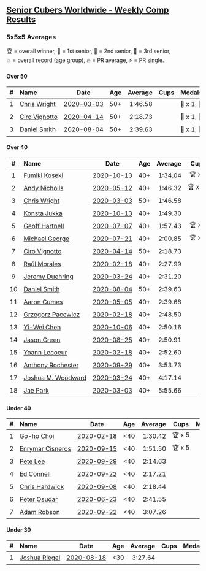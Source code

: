 <style>table {white-space: nowrap;}</style>

## [Senior Cubers Worldwide - Weekly Comp Results](/scw-comp/results/)
### 5x5x5 Averages

<span style="white-space: nowrap;">🏆 = overall winner</span>, <span style="white-space: nowrap;">🥇 = 1st senior</span>, <span style="white-space: nowrap;">🥈 = 2nd senior</span>, <span style="white-space: nowrap;">🥉 = 3rd senior</span>, <span style="white-space: nowrap;">💥 = overall record (age group)</span>, <span style="white-space: nowrap;">🔥 = PR average</span>, <span style="white-space: nowrap;">⚡ = PR single</span>.

#### Over 50

| # | Name | Date | Age | Average | Cups | Medals | Achievements | Video |
| :--: | :-- | :--: | :--: | --: | :--: | :-- | :-- | :-- |
| 1 | [Chris Wright](../../persons/chris_wright/555.md) | [2020-03-03](../../results/2020-03-03/555.md) | 50+ | 1:46.58 |  | 🥇 x 1, 🥈 x 3 | 💥 x 3, 🔥 x 1, ⚡ x 3 | [Desktop](https://www.facebook.com/events/2637344919882558/permalink/2639952702955113) / [Mobile](https://m.facebook.com/events/2637344919882558?view=permalink&id=2639952702955113) |
| 2 | [Ciro Vignotto](../../persons/ciro_vignotto/555.md) | [2020-04-14](../../results/2020-04-14/555.md) | 50+ | 2:18.73 |  | 🥈 x 1, 🥉 x 2 | 🔥 x 2, ⚡ x 3 | [Desktop](https://www.facebook.com/events/1400953806773430/permalink/1402097503325727) / [Mobile](https://m.facebook.com/events/1400953806773430?view=permalink&id=1402097503325727) |
| 3 | [Daniel Smith](../../persons/daniel_smith/555.md) | [2020-08-04](../../results/2020-08-04/555.md) | 50+ | 2:39.63 |  | 🥇 x 1, 🥈 x 2, 🥉 x 9 | 💥 x 1, 🔥 x 2, ⚡ x 2 | [Desktop](https://www.facebook.com/events/770016233779888/permalink/775225113259000) / [Mobile](https://m.facebook.com/events/770016233779888?view=permalink&id=775225113259000) |

#### Over 40

| # | Name | Date | Age | Average | Cups | Medals | Achievements | Video |
| :--: | :-- | :--: | :--: | --: | :--: | :-- | :-- | :-- |
| 1 | [Fumiki Koseki](../../persons/fumiki_koseki/555.md) | [2020-10-13](../../results/2020-10-13/555.md) | 40+ | 1:34.04 | 🏆 x 7 | 🥇 x 7 | 💥 x 4, 🔥 x 4, ⚡ x 3 | [Desktop](https://www.facebook.com/events/746942356162446/permalink/752819055574776) / [Mobile](https://m.facebook.com/events/746942356162446?view=permalink&id=752819055574776) |
| 2 | [Andy Nicholls](../../persons/andy_nicholls/555.md) | [2020-05-12](../../results/2020-05-12/555.md) | 40+ | 1:46.32 | 🏆 x 12 | 🥇 x 14, 🥈 x 2 | 💥 x 3, 🔥 x 2, ⚡ x 3 | [Desktop](https://www.facebook.com/events/276138643524223/permalink/276779116793509) / [Mobile](https://m.facebook.com/events/276138643524223?view=permalink&id=276779116793509) |
| 3 | [Chris Wright](../../persons/chris_wright/555.md) | [2020-03-03](../../results/2020-03-03/555.md) | 50+ | 1:46.58 |  | 🥇 x 1, 🥈 x 3 | 💥 x 3, 🔥 x 1, ⚡ x 3 | [Desktop](https://www.facebook.com/events/2637344919882558/permalink/2639952702955113) / [Mobile](https://m.facebook.com/events/2637344919882558?view=permalink&id=2639952702955113) |
| 4 | [Konsta Jukka](../../persons/konsta_jukka/555.md) | [2020-10-13](../../results/2020-10-13/555.md) | 40+ | 1:49.30 |  | 🥈 x 5 | 🔥 x 3, ⚡ x 3 | [Desktop](https://www.facebook.com/events/746942356162446/permalink/750805855776096) / [Mobile](https://m.facebook.com/events/746942356162446?view=permalink&id=750805855776096) |
| 5 | [Geoff Hartnell](../../persons/geoff_hartnell/555.md) | [2020-07-07](../../results/2020-07-07/555.md) | 40+ | 1:57.43 | 🏆 x 1 | 🥇 x 6, 🥈 x 12, 🥉 x 4 | 🔥 x 6, ⚡ x 4 | [Desktop](https://www.facebook.com/events/307625317040136/permalink/308560093613325) / [Mobile](https://m.facebook.com/events/307625317040136?view=permalink&id=308560093613325) |
| 6 | [Michael George](../../persons/michael_george/555.md) | [2020-07-21](../../results/2020-07-21/555.md) | 40+ | 2:00.85 | 🏆 x 1 | 🥇 x 2, 🥈 x 4, 🥉 x 9 | 🔥 x 5, ⚡ x 5 | [Desktop](https://www.facebook.com/michael.george.545/videos/10214016542247959) / [Mobile](https://m.facebook.com/michael.george.545/videos/10214016542247959) |
| 7 | [Ciro Vignotto](../../persons/ciro_vignotto/555.md) | [2020-04-14](../../results/2020-04-14/555.md) | 50+ | 2:18.73 |  | 🥈 x 1, 🥉 x 2 | 🔥 x 2, ⚡ x 3 | [Desktop](https://www.facebook.com/events/1400953806773430/permalink/1402097503325727) / [Mobile](https://m.facebook.com/events/1400953806773430?view=permalink&id=1402097503325727) |
| 8 | [Raúl Morales](../../persons/raul_morales/555.md) | [2020-02-18](../../results/2020-02-18/555.md) | 40+ | 2:27.99 |  |  | 🔥 x 1, ⚡ x 1 | |
| 9 | [Jeremy Duehring](../../persons/jeremy_duehring/555.md) | [2020-03-24](../../results/2020-03-24/555.md) | 40+ | 2:31.20 |  |  | 🔥 x 1, ⚡ x 1 | [Desktop](https://www.facebook.com/events/5078365835514885/permalink/5082560948428707) / [Mobile](https://m.facebook.com/events/5078365835514885?view=permalink&id=5082560948428707) |
| 10 | [Daniel Smith](../../persons/daniel_smith/555.md) | [2020-08-04](../../results/2020-08-04/555.md) | 50+ | 2:39.63 |  | 🥇 x 1, 🥈 x 2, 🥉 x 9 | 💥 x 1, 🔥 x 2, ⚡ x 2 | [Desktop](https://www.facebook.com/events/770016233779888/permalink/775225113259000) / [Mobile](https://m.facebook.com/events/770016233779888?view=permalink&id=775225113259000) |
| 11 | [Aaron Cumes](../../persons/aaron_cumes/555.md) | [2020-05-05](../../results/2020-05-05/555.md) | 40+ | 2:39.68 |  | 🥉 x 2 | 🔥 x 3, ⚡ x 2 | [Desktop](https://www.facebook.com/events/557526585195168/permalink/558964438384716) / [Mobile](https://m.facebook.com/events/557526585195168?view=permalink&id=558964438384716) |
| 12 | [Grzegorz Pacewicz](../../persons/grzegorz_pacewicz/555.md) | [2020-02-18](../../results/2020-02-18/555.md) | 40+ | 2:48.50 |  |  | 🔥 x 1, ⚡ x 1 | |
| 13 | [Yi-Wei Chen](../../persons/yi_wei_chen/555.md) | [2020-10-06](../../results/2020-10-06/555.md) | 40+ | 2:50.16 |  | 🥈 x 1, 🥉 x 3 | 🔥 x 7, ⚡ x 9 | [Desktop](https://www.facebook.com/events/2766581680255939/permalink/2769788749935232) / [Mobile](https://m.facebook.com/events/2766581680255939?view=permalink&id=2769788749935232) |
| 14 | [Jason Green](../../persons/jason_green/555.md) | [2020-08-25](../../results/2020-08-25/555.md) | 40+ | 2:50.91 |  | 🥈 x 1 | 🔥 x 2, ⚡ x 2 | [Desktop](https://www.facebook.com/jasongreenbowler/videos/10163944661080425) / [Mobile](https://m.facebook.com/jasongreenbowler/videos/10163944661080425) |
| 15 | [Yoann Lecoeur](../../persons/yoann_lecoeur/555.md) | [2020-02-18](../../results/2020-02-18/555.md) | 40+ | 2:52.60 |  |  | 🔥 x 1, ⚡ x 1 | [Desktop](https://www.facebook.com/events/538921670053895/permalink/541223923157003) / [Mobile](https://m.facebook.com/events/538921670053895?view=permalink&id=541223923157003) |
| 16 | [Anthony Rochester](../../persons/anthony_rochester/555.md) | [2020-09-29](../../results/2020-09-29/555.md) | 40+ | 3:53.73 |  |  | 🔥 x 1, ⚡ x 1 | [Desktop](https://www.facebook.com/events/427181104911253/permalink/430348604594503) / [Mobile](https://m.facebook.com/events/427181104911253?view=permalink&id=430348604594503) |
| 17 | [Joshua M. Woodward](../../persons/joshua_m_woodward/555.md) | [2020-03-24](../../results/2020-03-24/555.md) | 40+ | 4:17.14 |  |  | 🔥 x 1, ⚡ x 1 | [Desktop](https://www.facebook.com/events/5078365835514885/permalink/5101597413191727) / [Mobile](https://m.facebook.com/events/5078365835514885?view=permalink&id=5101597413191727) |
| 18 | [Jae Park](../../persons/jae_park/555.md) | [2020-03-03](../../results/2020-03-03/555.md) | 40+ | 5:55.66 |  | 🥉 x 1 | 🔥 x 1, ⚡ x 4 | [Desktop](https://www.facebook.com/events/2637344919882558/permalink/2637707586512958) / [Mobile](https://m.facebook.com/events/2637344919882558?view=permalink&id=2637707586512958) |

#### Under 40

| # | Name | Date | Age | Average | Cups | Medals | Achievements | Video |
| :--: | :-- | :--: | :--: | --: | :--: | :-- | :-- | :-- |
| 1 | [Go-ho Choi](../../persons/go_ho_choi/555.md) | [2020-02-18](../../results/2020-02-18/555.md) | <40 | 1:30.42 | 🏆 x 5 |  | 💥 x 3, 🔥 x 1, ⚡ x 3 | [Desktop](https://www.facebook.com/events/538921670053895/permalink/539081640037898) / [Mobile](https://m.facebook.com/events/538921670053895?view=permalink&id=539081640037898) |
| 2 | [Enrymar Cisneros](../../persons/enrymar_cisneros/555.md) | [2020-09-15](../../results/2020-09-15/555.md) | <40 | 1:51.50 | 🏆 x 5 |  | 🔥 x 5, ⚡ x 4 | [Desktop](https://www.facebook.com/events/655903882008117/permalink/661042354827603) / [Mobile](https://m.facebook.com/events/655903882008117?view=permalink&id=661042354827603) |
| 3 | [Pete Lee](../../persons/pete_lee/555.md) | [2020-09-29](../../results/2020-09-29/555.md) | <40 | 2:14.63 |  |  | 🔥 x 8, ⚡ x 6 | [Desktop](https://www.facebook.com/events/427181104911253/permalink/429359564693407) / [Mobile](https://m.facebook.com/events/427181104911253?view=permalink&id=429359564693407) |
| 4 | [Ed Connell](../../persons/ed_connell/555.md) | [2020-09-22](../../results/2020-09-22/555.md) | <40 | 2:17.21 |  |  | 🔥 x 5, ⚡ x 5 | [Desktop](https://www.facebook.com/events/342541897161786/permalink/346210916794884) / [Mobile](https://m.facebook.com/events/342541897161786?view=permalink&id=346210916794884) |
| 5 | [Chris Hardwick](../../persons/chris_hardwick/555.md) | [2020-09-08](../../results/2020-09-08/555.md) | <40 | 2:18.44 |  |  | 🔥 x 2, ⚡ x 3 | [Desktop](https://www.facebook.com/events/342884623427933/permalink/347714566278272) / [Mobile](https://m.facebook.com/events/342884623427933?view=permalink&id=347714566278272) |
| 6 | [Peter Osudar](../../persons/peter_osudar/555.md) | [2020-06-23](../../results/2020-06-23/555.md) | <40 | 2:41.55 |  |  | 🔥 x 1, ⚡ x 1 | [Desktop](https://www.facebook.com/events/268636114456043/permalink/276010010385320) / [Mobile](https://m.facebook.com/events/268636114456043?view=permalink&id=276010010385320) |
| 7 | [Adam Robson](../../persons/adam_robson/555.md) | [2020-09-22](../../results/2020-09-22/555.md) | <40 | 3:07.26 |  |  | 🔥 x 2, ⚡ x 3 | [Desktop](https://www.facebook.com/100005428097972/videos/1476586795865576) / [Mobile](https://m.facebook.com/100005428097972/videos/1476586795865576) |

#### Under 30

| # | Name | Date | Age | Average | Cups | Medals | Achievements | Video |
| :--: | :-- | :--: | :--: | --: | :--: | :-- | :-- | :-- |
| 1 | [Joshua Riegel](../../persons/joshua_riegel/555.md) | [2020-08-18](../../results/2020-08-18/555.md) | <30 | 3:27.64 |  |  | 🔥 x 3, ⚡ x 3 | [Desktop](https://www.facebook.com/events/3231806576868309/permalink/3239487379433562) / [Mobile](https://m.facebook.com/events/3231806576868309?view=permalink&id=3239487379433562) |


<!-- Global site tag (gtag.js) - Google Analytics -->
<script async src="https://www.googletagmanager.com/gtag/js?id=UA-86348435-3"></script>
<script>window.dataLayer = window.dataLayer || []; function gtag() {dataLayer.push(arguments);} gtag('js', new Date()); gtag('config', 'UA-86348435-3');</script>
